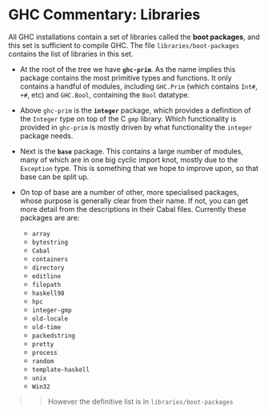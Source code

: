 # GHC Commentary: Libraries


All GHC installations contain a set of libraries called the **boot packages**, and this set is sufficient to compile GHC. The file `libraries/boot-packages` contains the list of libraries in this set.

- At the root of the tree we have **`ghc-prim`**. As the name implies this package contains the most primitive types and functions. It only contains a handful of modules, including `GHC.Prim` (which contains `Int#`, `+#`, etc) and `GHC.Bool`, containing the `Bool` datatype.

- Above `ghc-prim` is the **`integer`** package, which provides a definition of the `Integer` type on top of the C `gmp` library. Which functionality is provided in `ghc-prim` is mostly driven by what functionality the `integer` package needs.

- Next is the **`base`** package. This contains a large number of modules, many of which are in one big cyclic import knot, mostly due to the `Exception` type. This is something that we hope to improve upon, so that base can be split up.

- On top of base are a number of other, more specialised packages, whose purpose is generally clear from their name. If not, you can get more detail from the descriptions in their Cabal files.  Currently these packages are are:

  - `array`
  - `bytestring`
  - `Cabal`
  - `containers`
  - `directory`
  - `editline`
  - `filepath`
  - `haskell98`
  - `hpc`
  - `integer-gmp`
  - `old-locale`
  - `old-time`
  - `packedstring`
  - `pretty`
  - `process`
  - `random`
  - `template-haskell`
  - `unix`
  - `Win32`

> >
> > However the definitive list is in `libraries/boot-packages`